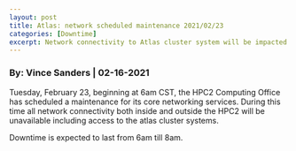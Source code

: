 ```yaml
---
layout: post
title: Atlas: network scheduled maintenance 2021/02/23
categories: [Downtime]
excerpt: Network connectivity to Atlas cluster system will be impacted Tuesday, February 23, 6:00 – 8:00 Central Time.
---
```

### By: Vince Sanders  |  02-16-2021 

Tuesday, February 23, beginning at 6am CST, the HPC2 Computing Office has scheduled a maintenance for its core networking services.
During this time all network connectivity both inside and outside the HPC2 will be unavailable including access to the atlas cluster systems.

Downtime is expected to last from 6am till 8am.
